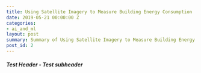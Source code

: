 ```yaml
---
title: Using Satellite Imagery to Measure Building Energy Consumption
date: 2019-05-21 00:00:00 Z
categories:
- ai_and_ml
layout: post
summary: Summary of Using Satellite Imagery to Measure Building Energy Consumption
post_id: 2
---
```


##### **Test Header** - Test subheader

